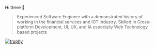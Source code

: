 Hi there :wave:

> Experienced Software Engineer with a demonstrated history of working in the financial services and IOT industry. Skilled in Cross-platform Development, UI, UX, and IA especially Web Technology based projects

[![trophy](https://github-profile-trophy.vercel.app/?username=k13elle&rank=SECRET,SSS,SS,S,AAA,AA,A&no-bg=true&no-frame=true)](https://github.com/ryo-ma/github-profile-trophy)
